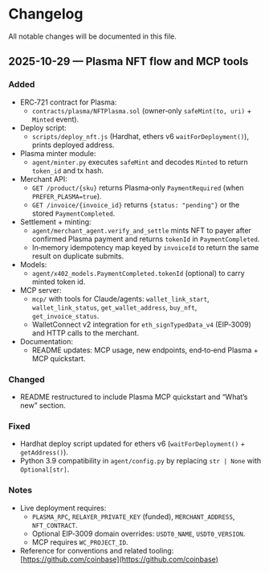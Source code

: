 # Changelog

All notable changes will be documented in this file.

## 2025-10-29 — Plasma NFT flow and MCP tools

### Added
- ERC‑721 contract for Plasma:
  - `contracts/plasma/NFTPlasma.sol` (owner‑only `safeMint(to, uri)` + `Minted` event).
- Deploy script:
  - `scripts/deploy_nft.js` (Hardhat, ethers v6 `waitForDeployment()`), prints deployed address.
- Plasma minter module:
  - `agent/minter.py` executes `safeMint` and decodes `Minted` to return `token_id` and tx hash.
- Merchant API:
  - `GET /product/{sku}` returns Plasma‑only `PaymentRequired` (when `PREFER_PLASMA=true`).
  - `GET /invoice/{invoice_id}` returns `{status: "pending"}` or the stored `PaymentCompleted`.
- Settlement + minting:
  - `agent/merchant_agent.verify_and_settle` mints NFT to payer after confirmed Plasma payment and returns `tokenId` in `PaymentCompleted`.
  - In‑memory idempotency map keyed by `invoiceId` to return the same result on duplicate submits.
- Models:
  - `agent/x402_models.PaymentCompleted.tokenId` (optional) to carry minted token id.
- MCP server:
  - `mcp/` with tools for Claude/agents: `wallet_link_start`, `wallet_link_status`, `get_wallet_address`, `buy_nft`, `get_invoice_status`.
  - WalletConnect v2 integration for `eth_signTypedData_v4` (EIP‑3009) and HTTP calls to the merchant.
- Documentation:
  - README updates: MCP usage, new endpoints, end‑to‑end Plasma + MCP quickstart.

### Changed
- README restructured to include Plasma MCP quickstart and “What’s new” section.

### Fixed
- Hardhat deploy script updated for ethers v6 (`waitForDeployment()` + `getAddress()`).
- Python 3.9 compatibility in `agent/config.py` by replacing `str | None` with `Optional[str]`.

### Notes
- Live deployment requires:
  - `PLASMA_RPC`, `RELAYER_PRIVATE_KEY` (funded), `MERCHANT_ADDRESS`, `NFT_CONTRACT`.
  - Optional EIP‑3009 domain overrides: `USDT0_NAME`, `USDT0_VERSION`.
  - MCP requires `WC_PROJECT_ID`.
- Reference for conventions and related tooling: [https://github.com/coinbase](https://github.com/coinbase)
